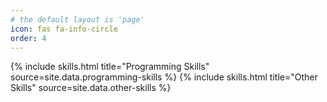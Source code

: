 ```yaml
---
# the default layout is 'page'
icon: fas fa-info-circle
order: 4
---
```


{% include skills.html title="Programming Skills" source=site.data.programming-skills %} {% include skills.html title="Other Skills" source=site.data.other-skills %}